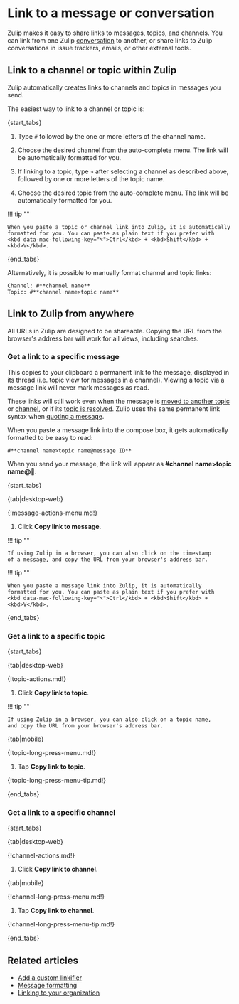 # Link to a message or conversation

Zulip makes it easy to share links to messages, topics, and channels. You can
link from one Zulip [conversation](/help/reading-conversations) to another, or
share links to Zulip conversations in issue trackers, emails, or other external
tools.

## Link to a channel or topic within Zulip

Zulip automatically creates links to channels and topics in messages you send.

The easiest way to link to a channel or topic is:

{start_tabs}

1. Type `#` followed by the one or more letters of the channel name.

1. Choose the desired channel from the auto-complete menu. The link will be
   automatically formatted for you.

1. If linking to a topic, type `>` after selecting a channel as
   described above, followed by one or more letters of the topic name.

1. Choose the desired topic from the auto-complete menu. The link will be
   automatically formatted for you.

!!! tip ""

    When you paste a topic or channel link into Zulip, it is automatically
    formatted for you. You can paste as plain text if you prefer with
    <kbd data-mac-following-key="⌥">Ctrl</kbd> + <kbd>Shift</kbd> + <kbd>V</kbd>.

{end_tabs}

Alternatively, it is possible to manually format channel and topic links:

```
Channel: #**channel name**
Topic: #**channel name>topic name**
```

## Link to Zulip from anywhere

All URLs in Zulip are designed to be shareable.  Copying the URL from
the browser's address bar will work for all views, including searches.

### Get a link to a specific message

This copies to your clipboard a permanent link to the message,
displayed in its thread (i.e. topic view for messages in a channel).
Viewing a topic via a message link will never mark messages as read.

These links will still work even when the message is [moved to another
topic](/help/move-content-to-another-topic) or
[channel](/help/move-content-to-another-channel), or if its [topic is
resolved](/help/resolve-a-topic). Zulip uses the same permanent link syntax when
[quoting a message](/help/quote-and-reply).

When you paste a message link into the compose box, it gets automatically
formatted to be easy to read:

```
#**channel name>topic name@message ID**
```

When you send your message, the link will appear as **#channel name>topic
name@💬**.

{start_tabs}

{tab|desktop-web}

{!message-actions-menu.md!}

1. Click **Copy link to message**.

!!! tip ""

    If using Zulip in a browser, you can also click on the timestamp
    of a message, and copy the URL from your browser's address bar.

!!! tip ""

    When you paste a message link into Zulip, it is automatically
    formatted for you. You can paste as plain text if you prefer with
    <kbd data-mac-following-key="⌥">Ctrl</kbd> + <kbd>Shift</kbd> + <kbd>V</kbd>.

{end_tabs}

### Get a link to a specific topic

{start_tabs}

{tab|desktop-web}

{!topic-actions.md!}

1. Click **Copy link to topic**.

!!! tip ""

    If using Zulip in a browser, you can also click on a topic name,
    and copy the URL from your browser's address bar.

{tab|mobile}

{!topic-long-press-menu.md!}

1. Tap **Copy link to topic**.

{!topic-long-press-menu-tip.md!}

{end_tabs}

### Get a link to a specific channel

{start_tabs}

{tab|desktop-web}

{!channel-actions.md!}

1. Click **Copy link to channel**.

{tab|mobile}

{!channel-long-press-menu.md!}

1. Tap **Copy link to channel**.

{!channel-long-press-menu-tip.md!}

{end_tabs}

## Related articles

* [Add a custom linkifier](/help/add-a-custom-linkifier)
* [Message formatting](/help/format-your-message-using-markdown)
* [Linking to your organization](/help/linking-to-zulip)
